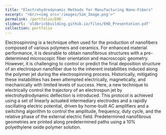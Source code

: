 ```yaml
---
title: "Electrohydrodynamic Methods for Manufacturing Nano-Fibers"
excerpt: "<br/><img src='/images/Sim_Image.png'>"
permalink: /portfolio/EHD
slideurl: 'oldbrickbuilding.github.io/files/EHD_Presentation.pdf'
collection: portfolio
---
```


Electrospinning is a technique often used for the production of nanofibers composed of various polymers and ceramics. For enhanced material performance, it is desirable to obtain nanofibrous structures with a pre-determined microscopic fiber orientation and macroscopic geometry. However, it is challenging to control or predict the final deposition structure of an electrospun nanofiber due to the inherent instabilities induced along the polymer jet during the electrospinning process. Historically, mitigating these instabilities has been attempted electrically, magnetically, and mechanically with limited levels of success. Here, a new technique to electrically control the trajectory of an electrospun jet by electrohydrodynamic deflection is introduced. This protocol is achieved using a set of linearly actuated intermediary electrodes and a rapidly oscillating electric potential, driven by home-built AC amplifiers and a switching algorithm to control the amplitude, frequency, duty cycle, and the relative phase of the external electric field. Predetermined nanofibrous geometries are printed along predetermined paths using a 10% polyethylene oxide polymer solution.
